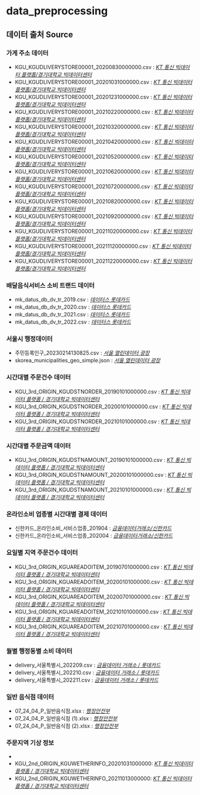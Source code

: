 # data_preprocessing
## 데이터 출처 Source
### 가게 주소 데이터
* KGU_KGUDLIVERYSTORE00001_20200830000000.csv : [*KT 통신 빅데이터 플랫폼/경기대학교 빅데이터센터*](https://bdp.kt.co.kr/invoke/SOKBP2603/?goodsCode=KGUDLIVERYSTORE00001)
* KGU_KGUDLIVERYSTORE00001_20201031000000.csv : [*KT 통신 빅데이터 플랫폼/경기대학교 빅데이터센터*](https://bdp.kt.co.kr/invoke/SOKBP2603/?goodsCode=KGUDLIVERYSTORE00001)
* KGU_KGUDLIVERYSTORE00001_20201231000000.csv : [*KT 통신 빅데이터 플랫폼/경기대학교 빅데이터센터*](https://bdp.kt.co.kr/invoke/SOKBP2603/?goodsCode=KGUDLIVERYSTORE00001)
* KGU_KGUDLIVERYSTORE00001_20210220000000.csv : [*KT 통신 빅데이터 플랫폼/경기대학교 빅데이터센터*](https://bdp.kt.co.kr/invoke/SOKBP2603/?goodsCode=KGUDLIVERYSTORE00001)
* KGU_KGUDLIVERYSTORE00001_20210320000000.csv : [*KT 통신 빅데이터 플랫폼/경기대학교 빅데이터센터*](https://bdp.kt.co.kr/invoke/SOKBP2603/?goodsCode=KGUDLIVERYSTORE00001)
* KGU_KGUDLIVERYSTORE00001_20210420000000.csv : [*KT 통신 빅데이터 플랫폼/경기대학교 빅데이터센터*](https://bdp.kt.co.kr/invoke/SOKBP2603/?goodsCode=KGUDLIVERYSTORE00001)
* KGU_KGUDLIVERYSTORE00001_20210520000000.csv : [*KT 통신 빅데이터 플랫폼/경기대학교 빅데이터센터*](https://bdp.kt.co.kr/invoke/SOKBP2603/?goodsCode=KGUDLIVERYSTORE00001)
* KGU_KGUDLIVERYSTORE00001_20210620000000.csv : [*KT 통신 빅데이터 플랫폼/경기대학교 빅데이터센터*](https://bdp.kt.co.kr/invoke/SOKBP2603/?goodsCode=KGUDLIVERYSTORE00001)
* KGU_KGUDLIVERYSTORE00001_20210720000000.csv : [*KT 통신 빅데이터 플랫폼/경기대학교 빅데이터센터*](https://bdp.kt.co.kr/invoke/SOKBP2603/?goodsCode=KGUDLIVERYSTORE00001)
* KGU_KGUDLIVERYSTORE00001_20210820000000.csv : [*KT 통신 빅데이터 플랫폼/경기대학교 빅데이터센터*](https://bdp.kt.co.kr/invoke/SOKBP2603/?goodsCode=KGUDLIVERYSTORE00001)
* KGU_KGUDLIVERYSTORE00001_20210920000000.csv : [*KT 통신 빅데이터 플랫폼/경기대학교 빅데이터센터*](https://bdp.kt.co.kr/invoke/SOKBP2603/?goodsCode=KGUDLIVERYSTORE00001)
* KGU_KGUDLIVERYSTORE00001_20211020000000.csv : [*KT 통신 빅데이터 플랫폼/경기대학교 빅데이터센터*](https://bdp.kt.co.kr/invoke/SOKBP2603/?goodsCode=KGUDLIVERYSTORE00001)
* KGU_KGUDLIVERYSTORE00001_20211120000000.csv : [*KT 통신 빅데이터 플랫폼/경기대학교 빅데이터센터*](https://bdp.kt.co.kr/invoke/SOKBP2603/?goodsCode=KGUDLIVERYSTORE00001)
* KGU_KGUDLIVERYSTORE00001_20211220000000.csv : [*KT 통신 빅데이터 플랫폼/경기대학교 빅데이터센터*](https://bdp.kt.co.kr/invoke/SOKBP2603/?goodsCode=KGUDLIVERYSTORE00001)
### 배달음식서비스 소비 트랜드 데이터
* mk_datus_db_dv_tr_2019.csv : [*데이터스 롯데카드*](https://datus.lottecard.co.kr/data/dataProductView.lc?pdId=990000000001201)
* mk_datus_db_dv_tr_2020.csv : [*데이터스 롯데카드*](https://datus.lottecard.co.kr/data/dataProductView.lc?pdId=990000000001201)
* mk_datus_db_dv_tr_2021.csv : [*데이터스 롯데카드*](https://datus.lottecard.co.kr/data/dataProductView.lc?pdId=990000000001201)
* mk_datus_db_dv_tr_2022.csv : [*데이터스 롯데카드*](https://datus.lottecard.co.kr/data/dataProductView.lc?pdId=990000000001201)
### 서울시 행정데이터
* 주민등록인구_20230214130825.csv : [*서울 열린데이터 광장*](https://data.seoul.go.kr/dataList/419/S/2/datasetView.do)
* skorea_municipalities_geo_simple.json : [*서울 열린데이터 광장*](http://data.seoul.go.kr/dataList/OA-12582/S/1/datasetView.do)
### 시간대별 주문건수 데이터
* KGU_3rd_ORIGIN_KGUDSTNORDER_20190101000000.csv : [*KT 통신 빅데이터 플랫폼 / 경기대학교 빅데이터센터*](https://bdp.kt.co.kr/invoke/SOKBP2603/?goodsCode=KGUDSTNORDER)
* KGU_3rd_ORIGIN_KGUDSTNORDER_20200101000000.csv : [*KT 통신 빅데이터 플랫폼 / 경기대학교 빅데이터센터*](https://bdp.kt.co.kr/invoke/SOKBP2603/?goodsCode=KGUDSTNORDER)
* KGU_3rd_ORIGIN_KGUDSTNORDER_20210101000000.csv : [*KT 통신 빅데이터 플랫폼 / 경기대학교 빅데이터센터*](https://bdp.kt.co.kr/invoke/SOKBP2603/?goodsCode=KGUDSTNORDER)
### 시간대별 주문금액 데이터
* KGU_3rd_ORIGIN_KGUDSTNAMOUNT_20190101000000.csv : [*KT 통신 빅데이터 플랫폼 / 경기대학교 빅데이터센터*](https://bdp.kt.co.kr/invoke/SOKBP2603/?goodsCode=KGUDSTNAMOUNT)
* KGU_3rd_ORIGIN_KGUDSTNAMOUNT_20200101000000.csv : [*KT 통신 빅데이터 플랫폼 / 경기대학교 빅데이터센터*](https://bdp.kt.co.kr/invoke/SOKBP2603/?goodsCode=KGUDSTNAMOUNT)
* KGU_3rd_ORIGIN_KGUDSTNAMOUNT_20210101000000.csv : [*KT 통신 빅데이터 플랫폼 / 경기대학교 빅데이터센터*](https://bdp.kt.co.kr/invoke/SOKBP2603/?goodsCode=KGUDSTNAMOUNT)
### 온라인소비 업종별 시간대별 결제 데이터
* 신한카드_온라인소비_서비스업종_201904 : [*금융데이터거래소/신한카드*](https://www.findatamall.or.kr/fsec/dataProd/generalDataProdDetail.do?cmnx=44&goods_id=c6fb3a40-af44-11eb-9f58-f220ef21bb88)
* 신한카드_온라인소비_서비스업종_202004 : [*금융데이터거래소/신한카드*](https://www.findatamall.or.kr/fsec/dataProd/generalDataProdDetail.do?cmnx=44&goods_id=c6fb3a40-af44-11eb-9f58-f220ef21bb88)
### 요일별 지역 주문건수 데이터
* KGU_3rd_ORIGIN_KGUAREADOITEM_20190701000000.csv : [*KT 통신 빅데이터 플랫폼 / 경기대학교 빅데이터센터*](https://bdp.kt.co.kr/invoke/SOKBP2603/?goodsCode=KGUAREADOITEM)
* KGU_3rd_ORIGIN_KGUAREADOITEM_20200101000000.csv : [*KT 통신 빅데이터 플랫폼 / 경기대학교 빅데이터센터*](https://bdp.kt.co.kr/invoke/SOKBP2603/?goodsCode=KGUAREADOITEM)
* KGU_3rd_ORIGIN_KGUAREADOITEM_20200701000000.csv : [*KT 통신 빅데이터 플랫폼 / 경기대학교 빅데이터센터*](https://bdp.kt.co.kr/invoke/SOKBP2603/?goodsCode=KGUAREADOITEM)
* KGU_3rd_ORIGIN_KGUAREADOITEM_20210101000000.csv : [*KT 통신 빅데이터 플랫폼 / 경기대학교 빅데이터센터*](https://bdp.kt.co.kr/invoke/SOKBP2603/?goodsCode=KGUAREADOITEM)
* KGU_3rd_ORIGIN_KGUAREADOITEM_20210701000000.csv : [*KT 통신 빅데이터 플랫폼 / 경기대학교 빅데이터센터*](https://bdp.kt.co.kr/invoke/SOKBP2603/?goodsCode=KGUAREADOITEM)
### 월별 행정동별 소비 데이터
* delivery_서울특별시_202209.csv : [*금융데이터 거래소 / 롯데카드*](https://www.findatamall.or.kr/fsec/dataProd/generalDataProdDetail.do?cmnx=44&goods_id=89ffd5af-5a8e-11ed-9f58-f220ef21bb88)
* delivery_서울특별시_202210.csv : [*금융데이터 거래소 / 롯데카드*](https://www.findatamall.or.kr/fsec/dataProd/generalDataProdDetail.do?cmnx=44&goods_id=9b2980b1-64b9-11ed-9f58-f220ef21bb88)
* delivery_서울특별시_202211.csv : [*금융데이터 거래소 / 롯데카드*](https://www.findatamall.or.kr/fsec/dataProd/generalDataProdDetail.do?cmnx=44&goods_id=62cd07ea-7556-11ed-9f58-f220ef21bb88)
### 일반 음식점 데이터
* 07_24_04_P_일반음식점.xlsx : [*행정안전부*](https://www.data.go.kr/data/15045016/fileData.do?recommendDataYn=Y)
* 07_24_04_P_일반음식점 (1).xlsx : [*행정안전부*](https://www.data.go.kr/data/15045016/fileData.do?recommendDataYn=Y)
* 07_24_04_P_일반음식점 (2).xlsx : [*행정안전부*](https://www.data.go.kr/data/15045016/fileData.do?recommendDataYn=Y)
### 주문지역 기상 정보
*
* KGU_2nd_ORIGIN_KGUWETHERINFO_20201031000000: [*KT 통신 빅데이터 플랫폼 / 경기대학교 빅데이터센터*](https://www.bigdata-telecom.kr/invoke/SOKBP2603/?goodsCode=KGUWETHERINFO)
* KGU_2nd_ORIGIN_KGUWETHERINFO_20211013000000: [*KT 통신 빅데이터 플랫폼 / 경기대학교 빅데이터센터*](https://www.bigdata-telecom.kr/invoke/SOKBP2603/?goodsCode=KGUWETHERINFO)